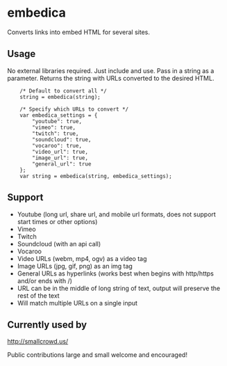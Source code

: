 <h1>embedica</h1>

<p>Converts links into embed HTML for several sites.</p>

<h2>Usage</h2>

<p>No external libraries required. Just include and use. Pass in a string as a parameter. Returns the string with URLs converted to the desired HTML.</p>

```
    /* Default to convert all */
    string = embedica(string);
    
    /* Specify which URLs to convert */
    var embedica_settings = {
        "youtube": true,
        "vimeo": true,
        "twitch": true,
        "soundcloud": true,
        "vocaroo": true,
        "video_url": true,
        "image_url": true,
        "general_url": true
    };
    var string = embedica(string, embedica_settings);
```

<h2>Support</h2>

<ul>
    <li>Youtube (long url, share url, and mobile url formats, does not support start times or other options)</li>
    <li>Vimeo</li>
    <li>Twitch</li>
    <li>Soundcloud (with an api call)</li>
    <li>Vocaroo</li>
    <li>Video URLs (webm, mp4, ogv) as a video tag</li>
    <li>Image URLs (jpg, gif, png) as an img tag</li>
    <li>General URLs as hyperlinks (works best when begins with http/https and/or ends with /)</li>
    <li>URL can be in the middle of long string of text, output will preserve the rest of the text</li>
    <li>Will match multiple URLs on a single input</li>
</ul>

<h2>Currently used by</h2>

<a href="http://smallcrowd.us/">http://smallcrowd.us/</a>

<p>Public contributions large and small welcome and encouraged!</p>
